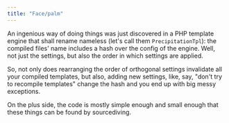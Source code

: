 ```yaml
---
title: "Face/palm"
---
```



<p>An ingenious way of doing things was just discovered in a PHP template engine that shall rename nameless (let's call them <code>PrecipitationTpl</code>): the compiled files' name includes a hash over the config of the engine. Well, not just the settings, but also the order in which settings are applied. </p>

<p>So, not only does rearranging the order of orthogonal settings invalidate all your compiled templates, but also, adding new settings, like, say, "don't try to recompile templates" change the hash and you end up with big messy exceptions.</p>

<p>On the plus side, the code is mostly simple enough and small enough that these things can be found by sourcediving.</p>